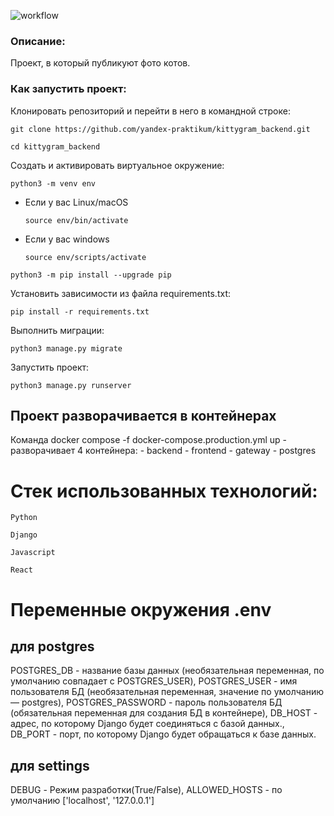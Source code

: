 ![workflow](https://github.com/alexey32134/kittygram_final/actions/workflows/main.yml/badge.svg?event=push)

### Описание:

Проект, в который публикуют фото котов.

### Как запустить проект:

Клонировать репозиторий и перейти в него в командной строке:

```
git clone https://github.com/yandex-praktikum/kittygram_backend.git
```

```
cd kittygram_backend
```

Cоздать и активировать виртуальное окружение:

```
python3 -m venv env
```

* Если у вас Linux/macOS

    ```
    source env/bin/activate
    ```

* Если у вас windows

    ```
    source env/scripts/activate
    ```

```
python3 -m pip install --upgrade pip
```

Установить зависимости из файла requirements.txt:

```
pip install -r requirements.txt
```

Выполнить миграции:

```
python3 manage.py migrate
```

Запустить проект:

```
python3 manage.py runserver
```


<h2>Проект разворачивается в контейнерах</h2>
Команда docker compose -f docker-compose.production.yml up -
разворачивает 4 контейнера:
- backend
- frontend
- gateway
- postgres


<h1>Стек использованных технологий:</h1>

```
Python
```

```
Django
```

```
Javascript
```

```
React
```

<h1>Переменные окружения .env</h1>
<h2>для postgres</h2>
POSTGRES_DB - название базы данных (необязательная переменная, по умолчанию совпадает с POSTGRES_USER),
POSTGRES_USER - имя пользователя БД (необязательная переменная, значение по умолчанию — postgres),
POSTGRES_PASSWORD - пароль пользователя БД (обязательная переменная для создания БД в контейнере),
DB_HOST - адрес, по которому Django будет соединяться с базой данных.,
DB_PORT - порт, по которому Django будет обращаться к базе данных.
<h2>для settings</h2>
DEBUG - Режим разработки(True/False),
ALLOWED_HOSTS - по умолчанию ['localhost', '127.0.0.1']
